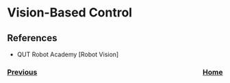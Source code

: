 # Vision-Based Control

## References
- QUT Robot Academy [Robot Vision]

<h3><span style="float:left">
<a href="featureExtraction">Previous</a></span>
<span style="float:right">
<a href="../index">Home</a></span></h3>